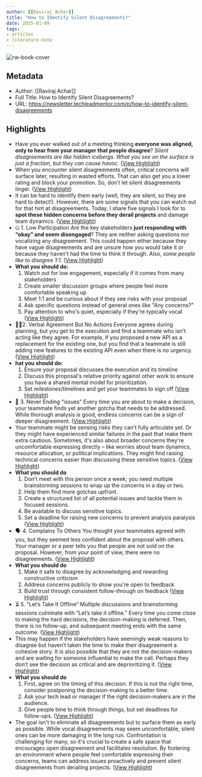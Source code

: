 ```yaml
---
author: [[Raviraj Achar]]
title: "How to Identify Silent Disagreements?"
date: 2025-01-09
tags: 
- articles
- literature-note
---
```

![rw-book-cover](https://substackcdn.com/image/fetch/f_auto,q_auto:good,fl_progressive:steep/https%3A%2F%2Fsubstack-post-media.s3.amazonaws.com%2Fpublic%2Fimages%2Fa1919851-b635-4fd5-ba6d-10ada14d0214_4000x2800.png)

## Metadata
- Author: [[Raviraj Achar]]
- Full Title: How to Identify Silent Disagreements?
- URL: https://newsletter.techleadmentor.com/p/how-to-identify-silent-disagreements

## Highlights
- Have you ever walked out of a meeting thinking **everyone was aligned, only to hear from your manager that people disagree**? *Silent disagreements are like hidden icebergs. What you see on the surface is just a fraction, but they can cause havoc.* ([View Highlight](https://read.readwise.io/read/01jh5e8gytmqg14rnyderk9ssg))
- When you encounter silent disagreements often, critical concerns will surface later, resulting in wasted efforts. That can also get you a lower rating and block your promotion. So, don’t let silent disagreements linger. ([View Highlight](https://read.readwise.io/read/01jh5e8pq5w7ahede4xdxmtacx))
- It can be hard to identify them early (well, they are silent, so they are hard to detect!). However, there are some signals that you can watch out for that hint at disagreements. Today, I share five signals I look for to **spot these hidden concerns before they derail projects** and damage team dynamics. ([View Highlight](https://read.readwise.io/read/01jh5e8sra1d25jtmcw5q56xj9))
- 🤐 1. Low Participation
  Are the key stakeholders **just responding with “okay” and seem disengaged**? They are neither asking questions nor vocalizing any disagreement.
  This could happen either because they have vague disagreements and are unsure how you would take it or because they haven’t had the time to think it through. Also, *some people like to disagree 1:1.* ([View Highlight](https://read.readwise.io/read/01jh5e94jvdgbpd7205jbxnrwr))
- **What you should do:**
  1. Watch out for low engagement, especially if it comes from many stakeholders
  2. Create smaller discussion groups where people feel more comfortable speaking up
  3. Meet 1:1 and be curious about if they see risks with your proposal
  4. Ask specific questions instead of general ones like "Any concerns?"
  5. Pay attention to who's quiet, especially if they're typically vocal ([View Highlight](https://read.readwise.io/read/01jh5e9882m3yg1x2dq4t9h1te))
- 🚶‍♂️2. Verbal Agreement But No Actions
  Everyone agrees during planning, but you get to the execution and find a teammate who isn’t acting like they agree. For example, if you proposed a new API as a replacement for the existing one, but you find that a teammate is still adding new features to the existing API even when there is no urgency. ([View Highlight](https://read.readwise.io/read/01jh5e9jzns8qek9ezjzkcvhc2))
- **hat you should do:**
  1. Ensure your proposal discusses the execution and its timeline
  2. Discuss this proposal's relative priority against other work to ensure you have a shared mental model for prioritization.
  3. Set milestones/timelines and get your teammates to sign off ([View Highlight](https://read.readwise.io/read/01jh5e9z97qrdjqc5dnpvq5axm))
- 🔄 3. Never Ending “issues”
  Every time you are about to make a decision, your teammate finds yet another gotcha that needs to be addressed. While thorough analysis is good, endless concerns can be a sign of deeper disagreement. ([View Highlight](https://read.readwise.io/read/01jh5ea88sv5bnscaywpsrgf27))
- Your teammate might be sensing risks they can't fully articulate yet. Or they might have experienced similar failures in the past that make them extra cautious. Sometimes, it's also about broader concerns they're uncomfortable expressing directly – like worries about team dynamics, resource allocation, or political implications. They might find raising technical concerns easier than discussing these sensitive topics. ([View Highlight](https://read.readwise.io/read/01jh5eac4zztx4yfwyva43af8s))
- **What you should do**
  1. Don’t meet with this person once a week; you need multiple brainstorming sessions to wrap up the concerns in a day or two.
  2. Help them find more gotchas upfront.
  3. Create a structured list of all potential issues and tackle them in focused sessions.
  4. Be available to discuss sensitive topics.
  5. Set a deadline for raising new concerns to prevent analysis paralysis ([View Highlight](https://read.readwise.io/read/01jh5eaf0wprf5j0b4dq6mk7xd))
- 🗣️ 4. Complains To Others
  You thought your teammates agreed with you, but they seemed less confident about the proposal with others. Your manager or a peer tells you that people are not sold on the proposal. However, from your point of view, there were no disagreements. ([View Highlight](https://read.readwise.io/read/01jh5eak4erc3yf2wmywkkdm43))
- **What you should do**
  1. Make it safe to disagree by acknowledging and rewarding constructive criticism
  2. Address concerns publicly to show you're open to feedback
  3. Build trust through consistent follow-through on feedback ([View Highlight](https://read.readwise.io/read/01jh5eap8qvvzmy2awnm31m1zk))
- ⏳ 5. “Let’s Take It Offline”
  Multiple discussions and brainstorming sessions culminate with “Let’s take it offline.” Every time you come close to making the hard decisions, the decision-making is deferred. Then, there is no follow-up, and subsequent meeting ends with the same outcome. ([View Highlight](https://read.readwise.io/read/01jh5eas75svzkg13mxh2z33a0))
- This may happen if the stakeholders have seemingly weak reasons to disagree but haven’t taken the time to make their disagreement a cohesive story. It is also possible that they are not the decision-makers and are waiting for someone influential to make the call. Perhaps they don’t see the decision as critical and are deprioritizing it. ([View Highlight](https://read.readwise.io/read/01jh5eavtz3fq1x4e2cp5p5vyj))
- **What you should do**
  1. First, agree on the timing of this decision. If this is not the right time, consider postponing the decision-making to a better time.
  2. Ask your tech lead or manager if the right decision-makers are in the audience.
  3. Give people time to think through things, but set deadlines for follow-ups. ([View Highlight](https://read.readwise.io/read/01jh5eaxkrf60yeqsjesn3wrmb))
- The goal isn't to eliminate all disagreements but to surface them as early as possible. While vocal disagreements may seem uncomfortable, silent ones can be more damaging in the long run.
  Confrontation is challenging for many, so it's crucial to create a safe space that encourages open disagreement and facilitates resolution. By fostering an environment where people feel comfortable expressing their concerns, teams can address issues proactively and prevent silent disagreements from derailing projects. ([View Highlight](https://read.readwise.io/read/01jh5eb7pa24dktwe0fpq03kwr))


